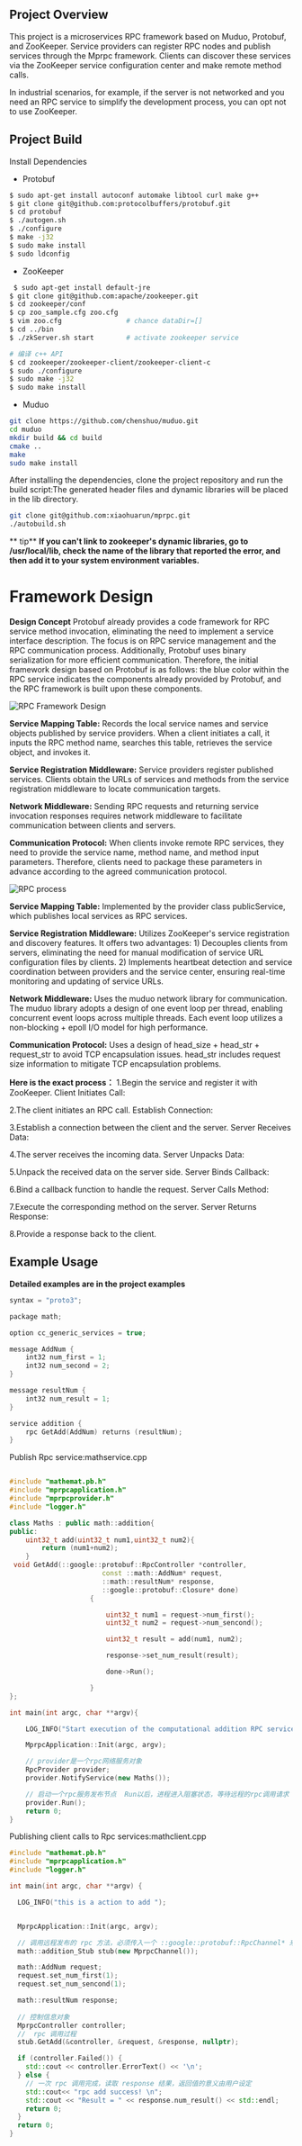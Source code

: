 ## Project Overview

This project is a microservices RPC framework based on Muduo, Protobuf, and ZooKeeper. 
Service providers can register RPC nodes and publish services through the Mprpc framework.
Clients can discover these services via the ZooKeeper service configuration center and make remote method calls.

In industrial scenarios, for example, if the server is not networked and you need an RPC service to simplify the development process, 
you can opt not to use ZooKeeper.

## Project Build

Install Dependencies

- Protobuf
```bash
$ sudo apt-get install autoconf automake libtool curl make g++
$ git clone git@github.com:protocolbuffers/protobuf.git
$ cd protobuf
$ ./autogen.sh               
$ ./configure               
$ make -j32                 
$ sudo make install     	 
$ sudo ldconfig              
```
- ZooKeeper
```bash
 $ sudo apt-get install default-jre
$ git clone git@github.com:apache/zookeeper.git
$ cd zookeeper/conf
$ cp zoo_sample.cfg zoo.cfg  
$ vim zoo.cfg                # chance dataDir=[]
$ cd ../bin
$ ./zkServer.sh start        # activate zookeeper service

# 编译 c++ API
$ cd zookeeper/zookeeper-client/zookeeper-client-c
$ sudo ./configure
$ sudo make -j32
$ sudo make install
```
- Muduo
```bash
git clone https://github.com/chenshuo/muduo.git
cd muduo
mkdir build && cd build
cmake ..
make
sudo make install
```

After installing the dependencies, clone the project repository and run the build script:The generated header files and dynamic libraries will be placed in the lib directory.

```bash
git clone git@github.com:xiaohuarun/mprpc.git
./autobuild.sh
 ```
** tip**
**If you can't link to zookeeper's dynamic libraries, go to /usr/local/lib, check the name of the library that reported the error, and then add it to your system environment variables.**

# Framework Design
**Design Concept**
Protobuf already provides a code framework for RPC service method invocation, eliminating the need to implement a service interface description. The focus is on RPC service management and the RPC communication process. Additionally, Protobuf uses binary serialization for more efficient communication. Therefore, the initial framework design based on Protobuf is as follows: the blue color within the RPC service indicates the components already provided by Protobuf, and the RPC framework is built upon these components.

![RPC Framework Design](https://github.com/xiaohuarun/mprpc/blob/main/image/rpc.jpg)

**Service Mapping Table:** Records the local service names and service objects published by service providers. When a client initiates a call, it inputs the RPC method name, searches this table, retrieves the service object, and invokes it.

**Service Registration Middleware:** Service providers register published services. Clients obtain the URLs of services and methods from the service registration middleware to locate communication targets.

**Network Middleware:** Sending RPC requests and returning service invocation responses requires network middleware to facilitate communication between clients and servers.

**Communication Protocol:** When clients invoke remote RPC services, they need to provide the service name, method name, and method input parameters. Therefore, clients need to package these parameters in advance according to the agreed communication protocol.

![RPC process](https://github.com/xiaohuarun/mprpc/blob/main/image/RPC_process.jpg)


**Service Mapping Table:** Implemented by the provider class publicService, which publishes local services as RPC services.

**Service Registration Middleware:** Utilizes ZooKeeper's service registration and discovery features. It offers two advantages: 1) Decouples clients from servers, eliminating the need for manual modification of service URL configuration files by clients. 2) Implements heartbeat detection and service coordination between providers and the service center, ensuring real-time monitoring and updating of service URLs.

**Network Middleware:** Uses the muduo network library for communication. The muduo library adopts a design of one event loop per thread, enabling concurrent event loops across multiple threads. Each event loop utilizes a non-blocking + epoll I/O model for high performance.

**Communication Protocol:** Uses a design of head_size + head_str + request_str to avoid TCP encapsulation issues. head_str includes request size information to mitigate TCP encapsulation problems.

**Here is the exact process：**
1.Begin the service and register it with ZooKeeper.
Client Initiates Call:

2.The client initiates an RPC call.
Establish Connection:

3.Establish a connection between the client and the server.
Server Receives Data:

4.The server receives the incoming data.
Server Unpacks Data:

5.Unpack the received data on the server side.
Server Binds Callback:

6.Bind a callback function to handle the request.
Server Calls Method:

7.Execute the corresponding method on the server.
Server Returns Response:

8.Provide a response back to the client.

## Example Usage

**Detailed examples are in the project examples**

```c++
syntax = "proto3";

package math;

option cc_generic_services = true;

message AddNum {
    int32 num_first = 1;
    int32 num_second = 2;
}

message resultNum {
    int32 num_result = 1;
}

service addition {
    rpc GetAdd(AddNum) returns (resultNum);
}
```
Publish Rpc service:mathservice.cpp

```c++

#include "mathemat.pb.h"
#include "mprpcapplication.h"
#include "mprpcprovider.h"
#include "logger.h"

class Maths : public math::addition{
public:
    uint32_t add(uint32_t num1,uint32_t num2){
        return (num1+num2);
    }
 void GetAdd(::google::protobuf::RpcController *controller,
                       const ::math::AddNum* request,
                       ::math::resultNum* response,
                       ::google::protobuf::Closure* done)
                    {   

                        uint32_t num1 = request->num_first();
                        uint32_t num2 = request->num_sencond();

                        uint32_t result = add(num1, num2);

                        response->set_num_result(result);

                        done->Run();

                    }
};

int main(int argc, char **argv){

    LOG_INFO("Start execution of the computational addition RPC service");

    MprpcApplication::Init(argc, argv);

    // provider是一个rpc网络服务对象
    RpcProvider provider;
    provider.NotifyService(new Maths());

    // 启动一个rpc服务发布节点  Run以后，进程进入阻塞状态，等待远程的rpc调用请求
    provider.Run();
    return 0;
}
```

Publishing client calls to Rpc services:mathclient.cpp
```c++
#include "mathemat.pb.h"
#include "mprpcapplication.h"
#include "logger.h"

int main(int argc, char **argv) {

  LOG_INFO("this is a action to add ");


  MprpcApplication::Init(argc, argv);

  // 调用远程发布的 rpc 方法，必须传入一个 ::google::protobuf::RpcChannel* 来构造代理对象
  math::addition_Stub stub(new MprpcChannel());

  math::AddNum request;
  request.set_num_first(1);
  request.set_num_sencond(1);

  math::resultNum response;
  
  // 控制信息对象
  MprpcController controller;
  //  rpc 调用过程
  stub.GetAdd(&controller, &request, &response, nullptr);

  if (controller.Failed()) {
    std::cout << controller.ErrorText() << '\n';
  } else {
    // 一次 rpc 调用完成，读取 response 结果，返回值的意义由用户设定
    std::cout<< "rpc add success! \n";
    std::cout << "Result = " << response.num_result() << std::endl;
    return 0;
  }
  return 0;
}
```



